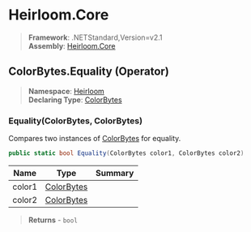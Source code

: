 # Heirloom.Core

> **Framework**: .NETStandard,Version=v2.1  
> **Assembly**: [Heirloom.Core][0]

## ColorBytes.Equality (Operator)

> **Namespace**: [Heirloom][0]  
> **Declaring Type**: [ColorBytes][1]

### Equality(ColorBytes, ColorBytes)

Compares two instances of [ColorBytes][1] for equality.

```cs
public static bool Equality(ColorBytes color1, ColorBytes color2)
```

| Name   | Type            | Summary |
|--------|-----------------|---------|
| color1 | [ColorBytes][1] |         |
| color2 | [ColorBytes][1] |         |

> **Returns** - `bool`

[0]: ../../../Heirloom.Core.md
[1]: ../ColorBytes.md
